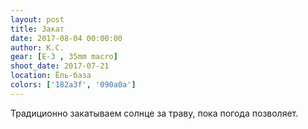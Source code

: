 ```yaml
---
layout: post
title: Закат
date: 2017-08-04 00:00:00
author: К.С.
gear: [E-3 , 35mm macro]
shoot_date: 2017-07-21
location: Ёль-база
colors: ['182a3f', '090a0a']
---
```

Традиционно закатываем солнце за траву, пока погода позволяет.
